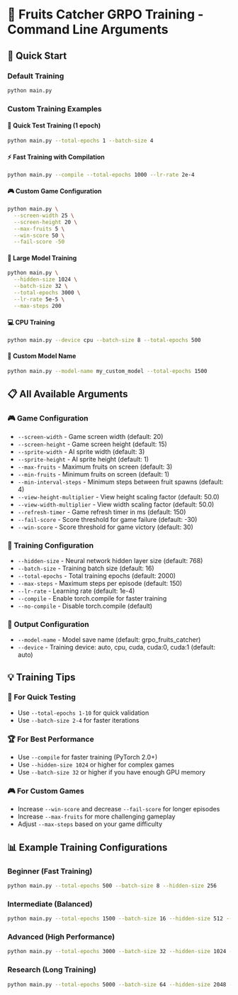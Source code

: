 # 🍎 Fruits Catcher GRPO Training - Command Line Arguments

## 🚀 Quick Start

### Default Training
```bash
python main.py
```

### Custom Training Examples

#### 🎯 Quick Test Training (1 epoch)
```bash
python main.py --total-epochs 1 --batch-size 4
```

#### ⚡ Fast Training with Compilation
```bash
python main.py --compile --total-epochs 1000 --lr-rate 2e-4
```

#### 🎮 Custom Game Configuration
```bash
python main.py \
  --screen-width 25 \
  --screen-height 20 \
  --max-fruits 5 \
  --win-score 50 \
  --fail-score -50
```

#### 🧠 Large Model Training
```bash
python main.py \
  --hidden-size 1024 \
  --batch-size 32 \
  --total-epochs 3000 \
  --lr-rate 5e-5 \
  --max-steps 200
```

#### 💻 CPU Training
```bash
python main.py --device cpu --batch-size 8 --total-epochs 500
```

#### 📂 Custom Model Name
```bash
python main.py --model-name my_custom_model --total-epochs 1500
```

## 📋 All Available Arguments

### 🎮 Game Configuration
- `--screen-width` - Game screen width (default: 20)
- `--screen-height` - Game screen height (default: 15) 
- `--sprite-width` - AI sprite width (default: 3)
- `--sprite-height` - AI sprite height (default: 1)
- `--max-fruits` - Maximum fruits on screen (default: 3)
- `--min-fruits` - Minimum fruits on screen (default: 1)
- `--min-interval-steps` - Minimum steps between fruit spawns (default: 4)
- `--view-height-multiplier` - View height scaling factor (default: 50.0)
- `--view-width-multiplier` - View width scaling factor (default: 50.0)
- `--refresh-timer` - Game refresh timer in ms (default: 150)
- `--fail-score` - Score threshold for game failure (default: -30)
- `--win-score` - Score threshold for game victory (default: 30)

### 🧠 Training Configuration  
- `--hidden-size` - Neural network hidden layer size (default: 768)
- `--batch-size` - Training batch size (default: 16)
- `--total-epochs` - Total training epochs (default: 2000)
- `--max-steps` - Maximum steps per episode (default: 150)
- `--lr-rate` - Learning rate (default: 1e-4)
- `--compile` - Enable torch.compile for faster training
- `--no-compile` - Disable torch.compile (default)

### 💾 Output Configuration
- `--model-name` - Model save name (default: grpo_fruits_catcher)
- `--device` - Training device: auto, cpu, cuda, cuda:0, cuda:1 (default: auto)

## 💡 Training Tips

### 🎯 For Quick Testing
- Use `--total-epochs 1-10` for quick validation
- Use `--batch-size 2-4` for faster iterations

### 🏆 For Best Performance  
- Use `--compile` for faster training (PyTorch 2.0+)
- Use `--hidden-size 1024` or higher for complex games
- Use `--batch-size 32` or higher if you have enough GPU memory

### 🎮 For Custom Games
- Increase `--win-score` and decrease `--fail-score` for longer episodes
- Increase `--max-fruits` for more challenging gameplay
- Adjust `--max-steps` based on your game difficulty

## 📊 Example Training Configurations

### Beginner (Fast Training)
```bash
python main.py --total-epochs 500 --batch-size 8 --hidden-size 256
```

### Intermediate (Balanced)
```bash  
python main.py --total-epochs 1500 --batch-size 16 --hidden-size 512 --compile
```

### Advanced (High Performance)
```bash
python main.py --total-epochs 3000 --batch-size 32 --hidden-size 1024 --compile --lr-rate 5e-5
```

### Research (Long Training)
```bash
python main.py --total-epochs 5000 --batch-size 64 --hidden-size 2048 --max-steps 300 --compile
```
